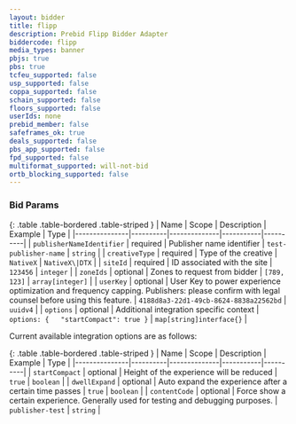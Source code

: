 ```yaml
---
layout: bidder
title: flipp
description: Prebid Flipp Bidder Adapter
biddercode: flipp
media_types: banner
pbjs: true
pbs: true
tcfeu_supported: false
usp_supported: false
coppa_supported: false
schain_supported: false
floors_supported: false
userIds: none
prebid_member: false
safeframes_ok: true
deals_supported: false
pbs_app_supported: false
fpd_supported: false
multiformat_supported: will-not-bid
ortb_blocking_supported: false
---
```


### Bid Params

{: .table .table-bordered .table-striped }
| Name          | Scope    | Description  | Example   | Type     |
|---------------|----------|--------------|-----------|----------|
| `publisherNameIdentifier`      | required | Publisher name identifier | `test-publisher-name` | `string` |
| `creativeType` | required | Type of the creative | `NativeX` | `NativeX\|DTX` |
| `siteId` | required | ID associated with the site | `123456` | `integer` |
| `zoneIds` | optional | Zones to request from bidder | `[789, 123]` | `array[integer]` |
| `userKey` | optional | User Key to power experience optimization and frequency capping. Publishers: please confirm with legal counsel before using this feature. | `4188d8a3-22d1-49cb-8624-8838a22562bd` | `uuidv4` |
| `options` | optional | Additional integration specific context | `options: {   "startCompact": true }` | `map[string]interface{}` |

Current available integration options are as follows:

{: .table .table-bordered .table-striped }
| Name          | Scope    | Description  | Example   | Type     |
|---------------|----------|--------------|-----------|----------|
| `startCompact`      | optional | Height of the experience will be reduced | `true` | `boolean` |
| `dwellExpand`      | optional | Auto expand the experience after a certain time passes | `true` | `boolean` |
| `contentCode`      | optional | Force show a certain experience. Generally used for testing and debugging purposes. | `publisher-test` | `string` |
